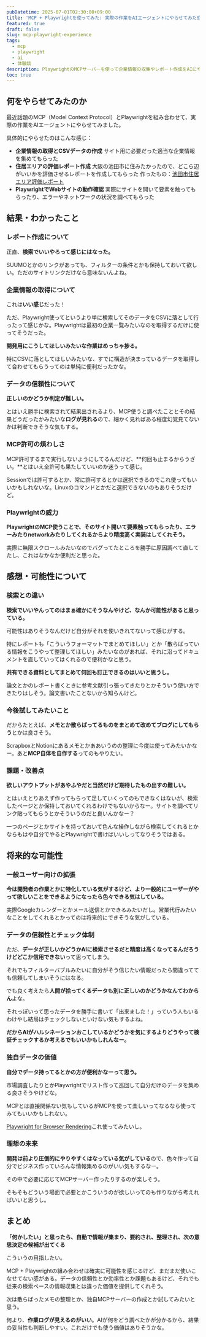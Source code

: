 ```yaml
---
pubDatetime: 2025-07-01T02:30:00+09:00
title: 'MCP + Playwrightを使ってみた: 実際の作業をAIエージェントにやらせてみた感想'
featured: true
draft: false
slug: mcp-playwright-experience
tags:
  - mcp
  - playwright
  - ai
  - 体験談
description: PlaywrightのMCPサーバーを使って企業情報の収集やレポート作成をAIにやらせてみた。検索でいいやんって思いつつも、可能性を感じた体験談。
toc: true
---
```


## 何をやらせてみたのか

最近話題のMCP（Model Context Protocol）とPlaywrightを組み合わせて、実際の作業をAIエージェントにやらせてみました。

具体的にやらせたのはこんな感じ：

- **企業情報の取得とCSVデータの作成**
  サイト用に必要だった適当な企業情報を集めてもらった
- **住居エリアの評価レポート作成**
  大阪の池田市に住みたかったので、どこら辺がいいかを評価させるレポートを作成してもらった
  作ったもの：[池田市住居エリア評価レポート](https://www.notion.so/3-22216ae426db80f58feedadb9fec5799?pvs=4)
- **PlaywrightでWebサイトの動作確認**
  実際にサイトを開いて要素を触ってもらったり、エラーやネットワークの状況を調べてもらった

## 結果・わかったこと

### レポート作成について

正直、**検索でいいやろって感じにはなった。**

SUUMOとかのリンクがあっても、フィルターの条件とかも保持しておいて欲しい。ただのサイトリンクだけなら意味ないんよね。

### 企業情報の取得について

これは**いい感じ**だった！

ただ、Playwright使ってというより単に検索してそのデータをCSVに落として行ったって感じかな。Playwrightは最初の企業一覧みたいなのを取得するだけに使ってそうだった。

**開発用にこうしてほしいみたいな作業はめっちゃ捗る。**

特にCSVに落としてほしいみたいな、すでに構造が決まっているデータを取得して合わせてもらうってのは単純に便利だったかな。

### データの信頼性について

**正しいのかどうか判定が難しい。**

とはいえ勝手に検索されて結果出されるより、MCP使うと調べたこととその結果どうだったかみたいな**ログが見れる**ので、細かく見ればある程度幻覚見てないかは判断できそうな気もする。

### MCP許可の煩わしさ

MCP許可するまで実行しないようにしてるんだけど、**何回も止まるからうざい。**とはいえ全許可も果たしていいのか迷うって感じ。

Sessionでは許可するとか、常に許可するとかは選択できるのでこれ使ってもいいかもしれないな。Linuxのコマンドとかだと選択できないのもありそうだけど。

### Playwrightの威力

**PlaywrightのMCP使うことで、そのサイト開いて要素触ってもらったり、エラーみたりnetworkみたりしてくれるからより精度高く実装はしてくれそう。**

実際に無限スクロールみたいなのでバグってたところを勝手に原因調べて直してたし、これはなかなか便利だと思った。

## 感想・可能性について

### 検索との違い

**検索でいいやんってのはまぁ確かにそうなんやけど、なんか可能性があると思っている。**

可能性はありそうなんだけど自分がそれを使いきれてないって感じがする。

特にレポートも「こういうフォーマットでまとめてほしい」とか「散らばっている情報をこうやって整理してほしい」みたいなのがあれば、それに沿ってドキュメントを直していってはくれるので便利かなと思う。

**共有できる資料としてまとめて何回も訂正できるのはいいと思うし。**

論文とかのレポート書くときに参考文献引っ張ってきたりとかそういう使い方できたりはしそう。論文書いたことないから知らんけど。

### 今後試してみたいこと

だからたとえば、**メモとか散らばってるものをまとめて改めてブログにしてもらう**とかは良さそう。

ScrapboxとNotionにあるメモとかああいうのの整理に今度は使ってみたいかなー。あと**MCP自体を自作する**ってのもやりたい。

### 課題・改善点

**欲しいアウトプットがあやふやだと当然だけど期待したもの出すの難しい。**

とはいえとりあえず作ってもらって足していくってのもできなくはないが、検索したページとか保持しておいてくれるわけでもないからなー。サイトを調べてリンク貼ってもらうとかそういうのだと良いんかなー？

一つのページとかサイトを持っておいて色んな操作しながら検索してくれるとかならもはや自分でやるとPlaywrightで書けばいいしってなりそうではある。

## 将来的な可能性

### 一般ユーザー向けの拡張

**今は開発者の作業とかに特化している気がするけど、より一般的にユーザーがやって欲しいことをできるようになったら色々できる気はしている。**

実際Googleカレンダーとかメール送信とかできるみたいだし。営業代行みたいなことをしてくれるとかってのは将来的にできそうな気がしている。

### データの信頼性とチェック体制

ただ、**データが正しいかどうかAIに検索させるだと精度は高くなってるんだろうけどどこか信用できない**って思ってしまう。

それでもフィルターバブルみたいに自分がそう信じたい情報だったら間違ってても信頼してしまいそうにはなる。

でも良く考えたら**人間が拾ってくるデータも別に正しいのかどうかなんてわからん**よな。

それっぽいって思ったデータを勝手に書いて「出来ました！」っていう人もいるわけやし結局はチェックしないといけない気もするよね。

**だからAIがハルシネーションおこしているかどうかを気にするよりどうやって検証チェックするか考えるでもいいかもしれんなー。**

### 独自データの価値

**自分でデータ持ってるとかの方が便利かなーって思う。**

市場調査したりとかPlaywrightでリスト作って巡回して自分だけのデータを集める良さそうやけどな。

MCPとは直接関係ない気もしているがMCPを使って楽しいってなるなら使ってみてもいいかもしれない。

[Playwright for Browser Rendering](https://developers.cloudflare.com/browser-rendering/platform/playwright/)これ使ってみたいし。

### 理想の未来

**開発は前より圧倒的にやりやすくはなっている気がしている**ので、色々作って自分でビジネス作っていろんな情報集めるのがいい気もするなー。

その中で必要に応じてMCPサーバー作ったりするのが楽しそう。

そもそもどういう場面で必要とかこういうのが欲しいってのも作りながら考えればいいと思うし。

## まとめ

**「何かしたい」と思ったら、自動で情報が集まり、要約され、整理され、次の意思決定の候補が出てくる**

こういうの目指したい。

MCP + Playwrightの組み合わせは確実に可能性を感じるけど、まだまだ使いこなせてない感がある。データの信頼性とか効率性とか課題もあるけど、それでも従来の検索ベースの情報収集とは違った価値を提供してくれそう。

次は散らばったメモの整理とか、独自MCPサーバーの作成とか試してみたいと思う。

何より、**作業ログが見えるのがいい**。AIが何をどう調べたかが分かるから、結果の妥当性も判断しやすい。これだけでも使う価値はありそうかな。

